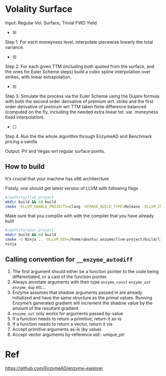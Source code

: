 # Volality Surface


Input: Regular Vol. Surface, Trivial FWD Yield

- [x]
 Step 1. For each moneyness level,  interpolate piecewise linearly the total variance.

- [x]
Step 2. For each given TTM (including both quoted from the surface, and the ones for Euler Scheme steps) build a cubic spline interpolation over strikes, with linear extrapolation. 

- [x]
Step 3. Simulate the process via the Euler Scheme using  the Dupire formula with both the second order derivative of premium wrt. strike and the first order derivative of premium wrt TTM taken finite difference balanced (computed on the fly, including the needed extra linear tot. var. moneyness fixed interpolation).

- [ ]
Step 4. Run the the whole algorithm through EnzymeAD and Benchmark pricing a vanilla 

Output: PV and Vegas wrt regular surface points.

## How to build
It's crucial that your machine has x86 architercture

Fistsly, one should get latest version of LLVM with following flags

```bash
#/path/to/llvm_project
mkdir build && cd build
cmake -DLLVM_ENABLE_PROJECTS=clang -DCMAKE_BUILD_TYPE=Release -DLLVM_INSTALL_UTILS=ON -DLLVM_INSTALL_TOOLCHAIN_ONLY=ON -G Ninja ../llvm
```

Make sure that you complile with with the compiler that you have already built

```bash
#/path/to/your_project
mkdir build && cd build
cmake -G Ninja .. -DLLVM_DIR=/home/ubuntu/.enzyme/llvm-project/build/lib/cmake/llvm -DClang_DIR=/home/ubuntu/.enzyme/llvm-project/build/lib/cmake/clang
ninja
```




## Calling convention for ```__enzyme_autodiff```
1. The first argument should either be a function pointer to the code being differentiated, or a cast of the function pointer.
2. Always annotate arguments with their type `enzyme_const` `enzyme_out` `enzyme_dup` etc...
3. Enzyme assumes that shadow arguments passed in are already initialized and have the same structure as the primal values. Running Enzyme’s generated gradient will increment the shadow value by the amount of the resultant gradient.
4. `enzyme_out` only works for arguments passed by-value
5. If a function needs to return a primitive, return it as-is
6. If a function needs to return a vector, return it via
7. Accept primitive arguments as-is (by value)
8. Accept vector arguments by-reference std:: unique_ptr




# Ref
https://github.com/EnzymeAD/enzyme-explorer
